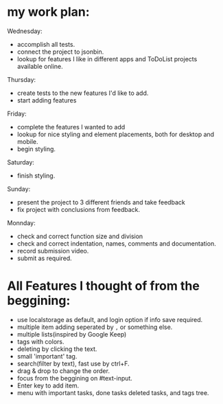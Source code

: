 # my work plan:

Wednesday:
 - accomplish all tests.
 - connect the project to jsonbin.
 - lookup for features I like in different apps and ToDoList projects available online.
 
Thursday:
  - create tests to the new features I'd like to add.
  - start adding features

Friday:
 - complete the features I wanted to add
 - lookup for nice styling and element placements, both for desktop and mobile.
 - begin styling.

Saturday:
 - finish styling.

Sunday:
 - present the project to 3 different friends and take feedback
 - fix project with conclusions from feedback.

Monnday:
 - check and correct function size and division
 - check and correct indentation, names, comments and documentation.
 - record submission video.
 - submit as required.

# All Features I thought of from the beggining:
 - use localstorage as default, and login option if info save required.
 - multiple item adding seperated by `,` or something else.
 - multiple lists(inspired by Google Keep)
 - tags with colors.
 - deleting by clicking the text.
 - small 'important' tag.
 - search(filter by text), fast use by ctrl+F.
 - drag & drop to change the order.
 - focus from the beggining on #text-input.
 - Enter key to add item.
 - menu with important tasks, done tasks deleted tasks, and tags tree.
